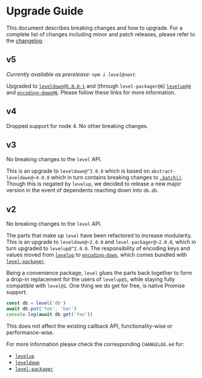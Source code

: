 # Upgrade Guide

This document describes breaking changes and how to upgrade. For a complete list of changes including minor and patch releases, please refer to the [changelog](CHANGELOG.md).

## v5

_Currently available as prerelease: `npm i level@next`._

Upgraded to [`leveldown@5.0.0-1`](https://github.com/Level/leveldown/blob/v5.0.0-1/UPGRADING.md#v500-rc1) and (through `level-packager@6`) [`levelup@4`](https://github.com/Level/levelup/blob/v4.0.0/UPGRADING.md#v4) and [`encoding-down@6`](https://github.com/Level/encoding-down/blob/v6.0.0/UPGRADING.md#v6). Please follow these links for more information.

## v4

Dropped support for node 4. No other breaking changes.

## v3

No breaking changes to the `level` API.

This is an upgrade to `leveldown@^3.0.0` which is based on `abstract-leveldown@~4.0.0` which in turn contains breaking changes to [`.batch()`](https://github.com/Level/abstract-leveldown/commit/a2621ad70571f6ade9d2be42632ece042e068805). Though this is negated by `levelup`, we decided to release a new major version in the event of dependents reaching down into `db.db`.

## v2

No breaking changes to the `level` API.

The parts that make up `level` have been refactored to increase modularity. This is an upgrade to `leveldown@~2.0.0` and `level-packager@~2.0.0`, which in turn upgraded to `levelup@^2.0.0`. The responsibility of encoding keys and values moved from [`levelup`](https://github.com/Level/levelup) to [`encoding-down`](https://github.com/Level/encoding-down), which comes bundled with [`level-packager`](https://github.com/Level/packager).

Being a convenience package, `level` glues the parts back together to form a drop-in replacement for the users of `levelup@1`, while staying fully compatible with `level@1`. One thing we do get for free, is native Promise support.

```js
const db = level('db')
await db.put('foo', 'bar')
console.log(await db.get('foo'))
```

This does not affect the existing callback API, functionality-wise or performance-wise.

For more information please check the corresponding `CHANGELOG.md` for:

- [`levelup`](https://github.com/Level/levelup/blob/master/CHANGELOG.md)
- [`leveldown`](https://github.com/Level/leveldown/blob/master/CHANGELOG.md)
- [`level-packager`](https://github.com/Level/packager/blob/master/CHANGELOG.md)

